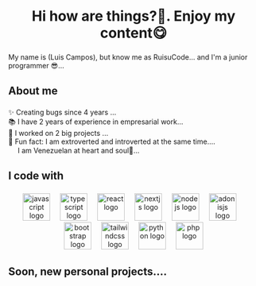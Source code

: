 <h1 align="center">Hi how are things?🥑. Enjoy my content😋</h1>

###

<p align="left">My name is  (Luis Campos), but know me as RuisuCode... and I'm a junior programmer 😎...</p>

###

<h2 align="left">About me</h2>

###

<p align="left">✨ Creating bugs since 4 years ...<br>📚 I have 2 years of experience in empresarial work...<br>🎯 I worked on 2 big projects ...<br>🎲 Fun fact: I am extroverted and introverted at the same time.... <br>
<img src="https://github.com/RuisuCode/ruisucode/assets/143910235/4460cec9-a0d3-4ff9-addb-3fc4d7a67933" height="15"   /> I am Venezuelan at heart and soul💖...
</p>

###

<h2 align="left">I code with</h2>

###

<div align="center">
  <img src="https://cdn.jsdelivr.net/gh/devicons/devicon/icons/javascript/javascript-original.svg" height="55" alt="javascript logo"  />
  <img width="12" />
  <img src="https://cdn.jsdelivr.net/gh/devicons/devicon/icons/typescript/typescript-original.svg" height="55" alt="typescript logo"  />
  <img width="12" />
  <img src="https://cdn.jsdelivr.net/gh/devicons/devicon/icons/react/react-original.svg" height="55" alt="react logo"  />
  <img width="12" />
  <img src="https://cdn.jsdelivr.net/gh/devicons/devicon/icons/nextjs/nextjs-original.svg" height="55" alt="nextjs logo"  />
  <img width="12" />
  <img src="https://cdn.jsdelivr.net/gh/devicons/devicon/icons/nodejs/nodejs-original.svg" height="55" alt="nodejs logo"  />
  <img width="12" />
  <img src="https://cdn.jsdelivr.net/gh/devicons/devicon/icons/adonisjs/adonisjs-original.svg" height="55" alt="adonisjs logo"  />
  <img width="12" />
  <img src="https://cdn.jsdelivr.net/gh/devicons/devicon/icons/bootstrap/bootstrap-original.svg" height="55" alt="bootstrap logo"  />
  <img width="12" />
  <img src="https://cdn.jsdelivr.net/gh/devicons/devicon/icons/tailwindcss/tailwindcss-original-wordmark.svg" height="55" alt="tailwindcss logo"  />
  <img width="12" />
  <img src="https://cdn.jsdelivr.net/gh/devicons/devicon/icons/python/python-original.svg" height="55" alt="python logo"  />
  <img width="12" />
  <img src="https://cdn.jsdelivr.net/gh/devicons/devicon/icons/php/php-original.svg" height="55" alt="php logo"  />
</div>

###

<h2 align="left">Soon, new personal projects....</h2>

###
